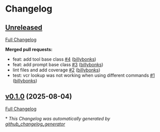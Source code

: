 # Changelog

## [Unreleased](https://github.com/Hyper-Unearthing/llm_gateway/tree/HEAD)

[Full Changelog](https://github.com/Hyper-Unearthing/llm_gateway/compare/v0.1.0...HEAD)

**Merged pull requests:**

- feat: add tool base class [\#4](https://github.com/Hyper-Unearthing/llm_gateway/pull/4) ([billybonks](https://github.com/billybonks))
- feat: add prompt base class [\#3](https://github.com/Hyper-Unearthing/llm_gateway/pull/3) ([billybonks](https://github.com/billybonks))
- lint files and add coverage [\#2](https://github.com/Hyper-Unearthing/llm_gateway/pull/2) ([billybonks](https://github.com/billybonks))
- test: vcr lookup was not working when using different commands [\#1](https://github.com/Hyper-Unearthing/llm_gateway/pull/1) ([billybonks](https://github.com/billybonks))

## [v0.1.0](https://github.com/Hyper-Unearthing/llm_gateway/tree/v0.1.0) (2025-08-04)

[Full Changelog](https://github.com/Hyper-Unearthing/llm_gateway/compare/505c78116a2e778b23f319a380cd4bf6e300db89...v0.1.0)



\* *This Changelog was automatically generated by [github_changelog_generator](https://github.com/github-changelog-generator/github-changelog-generator)*
